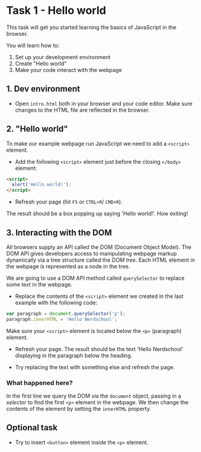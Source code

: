 # Task 1 - Hello world
This task will get you started learning the basics of JavaScript in the browser.

You will learn how to:
 1. Set up your development environment
 2. Create "Hello world"
 3. Make your code interact with the webpage

## 1. Dev environment

* Open `intro.html` both in your browser and your code editor. Make sure changes to the HTML file are reflected in the browser.

## 2. "Hello world"

To make our example webpage run JavaScript we need to add a `<script>` element. 
* Add the following `<script>` element just before the closing `</body>` element:

```html
<script>
  alert('Hello world!');
</script>
```

* Refresh your page (hit `F5` or `CTRL+R`/ `CMD+R`). 

The result should be a box popping up saying 'Hello world!'. How exiting!

## 3. Interacting with the DOM

All browsers supply an API called the DOM (Document Object Model). The DOM API gives developers access to manipulating webpage markup dynamically via a tree structure called the _DOM tree_. Each HTML element in the webpage is represented as a node in the tree.

We are going to use a DOM API method called `querySelector` to replace some text in the webpage. 

* Replace the contents of the `<script>` element we created in the last example with the following code:

```javascript
var paragraph = document.querySelector('p');
paragraph.innerHTML = 'Hello Nerdschool';
```

Make sure your `<script>` element is located below the `<p>` (paragraph) element.

* Refresh your page. The result should be the text 'Hello Nerdschool' displaying in the paragraph below the heading.

* Try replacing the text with something else and refresh the page.

### What happened here?

In the first line we query the DOM via the `document` object, passing in a _selector_ to find the first `<p>` element in the webpage. We then change the contents of the element by setting the `innerHTML` property.

## Optional task
* Try to insert `<button>` element inside the `<p>` element.
